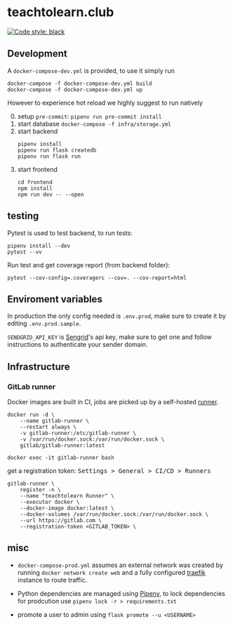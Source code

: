 # teachtolearn.club

[![Code style: black](https://img.shields.io/badge/code%20style-black-000000.svg)](https://github.com/psf/black)

## Development

A `docker-compose-dev.yml` is provided, to use it simply run

```
docker-compose -f docker-compose-dev.yml build
docker-compose -f docker-compose-dev.yml up
```

However to experience hot reload we highly suggest to run natively

0. setup `pre-commit`: `pipenv run pre-commit install`
1. start database `docker-compose -f infra/storage.yml`
2. start backend
   ```cd backend
   pipenv install
   pipenv run flask createdb
   pipenv run flask run
   ```
3. start frontend
   ```
   cd frontend
   npm install
   npm run dev -- --open
   ```

## testing

Pytest is used to test backend, to run tests:

```
pipenv install --dev
pytest --vv
```

Run test and get coverage report (from backend folder):
```
pytest --cov-config=.coveragerc --cov=. --cov-report=html
```

## Enviroment variables

In production the only config needed is `.env.prod`, make sure to create it by editing `.env.prod.sample`.

`SENDGRID_API_KEY` is [Sengrid](https://sendgrid.com)'s api key, make sure to get one and follow instructions to authenticate your sender domain.

## Infrastructure

### GitLab runner

Docker images are built in CI, jobs are picked up by a self-hosted [runner](https://docs.gitlab.com/runner/).

```
docker run -d \
    --name gitlab-runner \
    --restart always \
    -v gitlab-runner:/etc/gitlab-runner \
    -v /var/run/docker.sock:/var/run/docker.sock \
    gitlab/gitlab-runner:latest
```

`docker exec -it gitlab-runner bash`

get a registration token: <kbd>Settings > General > CI/CD > Runners</kbd>

```
gitlab-runner \
    register -n \
    --name "teachtolearn Runner" \
    --executor docker \
    --docker-image docker:latest \
    --docker-volumes /var/run/docker.sock:/var/run/docker.sock \
    --url https://gitlab.com \
    --registration-token <GITLAB_TOKEN> \
```

## misc

- `docker-compose-prod.yml` assumes an external network was created by running `docker network create web` and a fully configured [traefik](https://traefik.com) instance to route traffic.

- Python dependencies are managed using [Pipenv](https://pipenv.pypa.io/en/latest/), to lock dependencies for prodcution use `pipenv lock -r > requirements.txt`

- promote a user to admin using `flask promote --u <USERNAME>`
